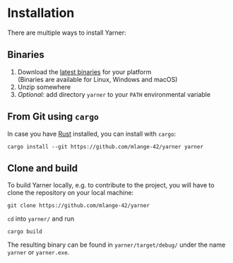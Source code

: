 # Installation

There are multiple ways to install Yarner:

<!-- toc -->

## Binaries

1. Download the [latest binaries](https://github.com/mlange-42/yarner/releases) for your platform  
   (Binaries are available for Linux, Windows and macOS)
2. Unzip somewhere
3. *Optional:* add directory `yarner` to your `PATH` environmental variable

## From Git using `cargo`

In case you have [Rust](https://www.rust-lang.org/) installed, you can install with `cargo`:

```
cargo install --git https://github.com/mlange-42/yarner yarner
```

## Clone and build

To build Yarner locally, e.g. to contribute to the project, you will have to clone the repository on your local machine:

```
git clone https://github.com/mlange-42/yarner
```

`cd` into `yarner/` and run

```
cargo build
```

The resulting binary can be found in `yarner/target/debug/` under the name `yarner` or `yarner.exe`.

